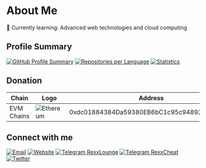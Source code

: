 # About Me

🌱 Currently learning: Advanced web technologies and cloud computing

## Profile Summary

[![GitHub Profile Summary](https://github-profile-summary-cards.vercel.app/api/cards/profile-details?username=likhondocs&theme=dark)](https://github-profile-summary-cards.vercel.app/api/cards/profile-details?username=likhondocs&theme=dark)
[![Repositories per Language](https://github-profile-summary-cards.vercel.app/api/cards/repos-per-language?username=likhondocs&theme=dark)](https://github-profile-summary-cards.vercel.app/api/cards/repos-per-language?username=likhondocs&theme=dark)
[![Statistics](https://github-profile-summary-cards.vercel.app/api/cards/stats?username=likhondocs&theme=dark)](https://github-profile-summary-cards.vercel.app/api/cards/stats?username=likhondocs&theme=dark)

## Donation

| **Chain** | **Logo** | **Address** |
| --- | --- | --- |
| EVM Chains | ![Ethereum](https://img.shields.io/badge/ethereum-grey?logo=ethereum&logoColor=white) | 0xdc01884384Da59380EB6bC1c95c94892B62e4E86 |

## Connect with me

[![Email](https://img.shields.io/badge/Email-author%40gmail.com-blue?style=flat-square&logo=gmail&logoColor=white)](mailto:author@gmail.com)
[![Website](https://img.shields.io/badge/Website-likhonsheikh.com-green?style=flat-square&logo=wordpress&logoColor=white)](https://likhonsheikh.com)
[![Telegram RexxLounge](https://img.shields.io/badge/Telegram-Chats-blue?style=flat-square&logo=telegram&logoColor=white)](https://t.me/RexxLounge)
[![Telegram RexxCheat](https://img.shields.io/badge/Telegram-blue?style=flat-square&logo=telegram&logoColor=white)](https://t.me/RexxCheat)
[![Twitter](https://img.shields.io/badge/Twitter-likhondocs-blue?style=flat-square&logo=twitter&logoColor=white)](https://x.com/likhondocs)
